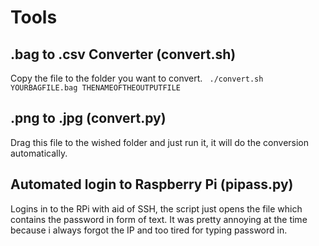 # Tools



## .bag to .csv Converter (convert.sh)

Copy the file to the folder you want to convert.
``` ./convert.sh YOURBAGFILE.bag THENAMEOFTHEOUTPUTFILE```

## .png to .jpg (convert.py)

Drag this file to the wished folder and just run it, it will do the conversion automatically.

## Automated login to Raspberry Pi (pipass.py)

Logins in to the RPi with aid of SSH, the script just opens the file which contains the password in form of text. It was pretty annoying at the time because i always forgot the IP and too tired for typing password in.